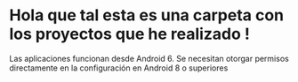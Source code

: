 # Hola que tal esta es una carpeta con los proyectos que he realizado ! 

Las aplicaciones funcionan desde Android 6. 
Se necesitan otorgar permisos directamente en la configuración en Android 8 o superiores
